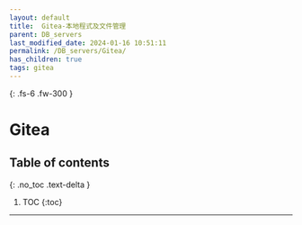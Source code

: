 ```yaml
---
layout: default
title:  Gitea-本地程式及文件管理
parent: DB_servers
last_modified_date: 2024-01-16 10:51:11
permalink: /DB_servers/Gitea/
has_children: true
tags: gitea
---
```


{: .fs-6 .fw-300 }

# Gitea

## Table of contents

{: .no_toc .text-delta }

1. TOC
{:toc}

---

